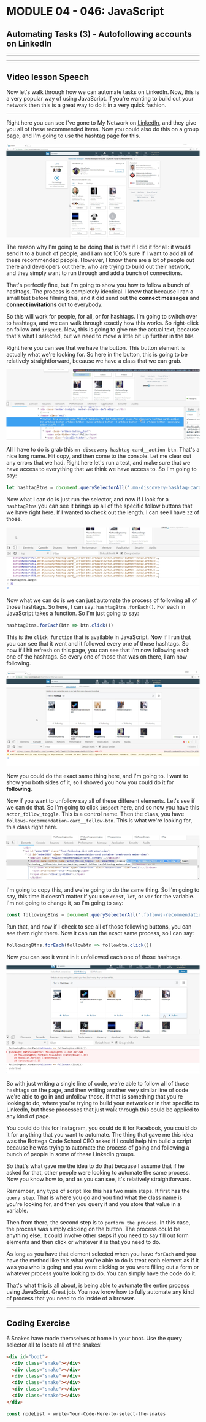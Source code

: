 # MODULE 04 - 046: JavaScript

## Automating Tasks (3) - Autofollowing accounts on LinkedIn

****

---

## Video lesson Speech

Now let's walk through how we can automate tasks on LinkedIn. Now, this 
is a very popular way of using JavaScript. If you're wanting to build 
out your network then this is a great way to do it in a very quick 
fashion.

****

Right here you can see I've gone to My Network on [LinkedIn](https://www.linkedin.com/), and they give you all of these recommended items. Now you could also do this on a group page, and I'm going to use the hashtag page for this. 

![large](./04-047_IMG1.png)

The reason why I'm going to be doing that is that if I did it for all: it would send it to a bunch of people, and I am not 100% sure if I want to add all of these recommended people. However, I know there are a lot of people out there and developers out there, who are trying to build out their network, and they simply want to run through and add a bunch of connections. 

That's perfectly fine, but I'm going to show you how to follow a bunch of hashtags. The process is completely identical. I knew that because I ran a small test before filming this, and it did send out the **connect messages** and **connect invitations** out to everybody. 

So this will work for people, for all, or for hashtags. I'm going to switch over to hashtags, and we can walk through exactly how this works. So right-click on follow and `inspect`. Now, this is going to give me the actual text, because that's what I selected, but we need to move a little bit up further in the `DOM`. 

Right here you can see that we have the button. This button element is actually what we're looking for. So here in the button, this is going to be relatively straightforward, because we have a class that we can grab. 

![large](./04-047_IMG2.png)

All I have to do is grab this `mn-discovery-hashtag-card__action-btn`. That's a nice long name. Hit copy, and then come to the console. Let me clear out any errors that we had. Right here let's run a test, and make sure that we have access to everything that we think we have access to. So I'm going to say:

```javascript
let hashtagBtns = document.querySelectorAll('.mn-discovery-hashtag-card__action-btn')
```

Now what I can do is just run the selector, and now if I look for a `hashtagBtns` you can see it brings up all of the specific follow buttons that we have right here. If I wanted to check out the length. I can see I have `32` of those. 

![large](./04-047_IMG3.png)

Now what we can do is we can just automate the process of following all of those hashtags. So here, I can say: `hashtagBtns.forEach()`. For each in JavaScript takes a function. So I'm just going to say:

```javascript
hashtagBtns.forEach(btn => btn.click())
```

This is the `click function` that is available in JavaScript. Now if I run that you can see that it went and it followed every one of those hashtags. So now if I hit refresh on this page, you can see that I'm now following each one of the hashtags. So every one of those that was on there, I am now following. 

![large](./04-047_IMG4.png)

Now you could do the exact same thing here, and I'm going to. I want to show you both sides of it, so I showed you how you could do it for **following**. 

Now if you want to unfollow say all of these different elements. Let's see if we can do that. So I'm going to click `inspect` here, and so now you have this `actor_follow_toggle`. This is a control name. Then the `class`, you have `follows-recommendation-card__follow-btn`. This is what we're looking for, this class right here. 

![large](./04-047_IMG5.png)

I'm going to copy this, and we're going to do the same thing. So I'm going to say, this time it doesn't matter if you use `const`, `let`, or `var` for the variable. I'm not going to change it, so I'm going to say:

```javascript
const followingBtns = document.querySelectorAll('.follows-recommendation-card__follow-btn')
```

Run that, and now if I check to see all of those following buttons, you can see them right there. Now it can run the exact same process, so I can say:

```javascript
followingBtns.forEach(followbtn => followbtn.click())
```

Now you can see it went in it unfollowed each one of those hashtags. 

![large](./04-047_IMG6.png)

So with just writing a single line of code, we're able to follow all of those hashtags on the page, and then writing another very similar line of code we're able to go in and unfollow those. If that is something that you're looking to do, where you're trying to build your network or in that specific to LinkedIn, but these processes that just walk through this could be applied to any kind of page.

You could do this for Instagram, you could do it for Facebook, you could do it for anything that you want to automate. The thing that gave me this idea was the Bottega Code School CEO asked if I could help him build a script because he was trying to automate the process of going and following a bunch of people in some of these LinkedIn groups.

So that's what gave me the idea to do that because I assume that if he asked for that, other people were looking to automate the same process. Now you know how to, and as you can see, it's relatively straightforward. 

Remember, any type of script like this has two main steps. It first has the `query step`. That is where you go and you find what the class name is you're looking for, and then you query it and you store that value in a variable. 

Then from there, the second step is to `perform the process`. In this case, the process was simply clicking on the button. The process could be anything else. It could involve other steps if you need to say fill out form elements and then click or whatever it is that you need to do. 

As long as you have that element selected when you have `forEach` and you have the method like this what you're able to do is treat each element as if it was you who is going and you were clicking or you were filling out a form or whatever process you're looking to do. You can simply have the code do it. 

That's what this is all about, is being able to automate the entire process using JavaScript. Great job. You now know how to fully automate any kind of process that you need to do inside of a browser.  

****

## Coding Exercise

6 Snakes have made themselves at home in your boot. Use the query selector all to locate all of the snakes!

```html
<div id="boot">
  <div class="snake"></div>
  <div class="snake"></div>
  <div class="snake"></div>
  <div class="snake"></div>
  <div class="snake"></div>
  <div class="snake"></div>
</div>
```

```js
const nodeList = write-Your-Code-Here-to-select-the-snakes

```


